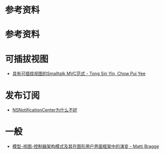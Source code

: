 # 参考资料

# 参考资料

# 可插拔视图

+   [具有可插拔视图的Smalltalk MVC范式 - Tong Sin Yin, Chow Pui Yee](http://citeseerx.ist.psu.edu/viewdoc/download?doi=10.1.1.37.743&rep=rep1&type=pdf)

# 发布订阅

+   [NSNotificationCenter为什么不好](https://objcsharp.wordpress.com/2013/08/28/why-nsnotificationcenter-is-bad/)

# 一般

+   [模型-视图-控制器架构模式及其在图形用户界面框架中的演变 - Matti Bragge](http://www.doria.fi/xmlui/bitstream/handle/10024/92156/Model-View-Controller%20architectural%20pattern%20and%20its%20evolution%20in%20graphical%20user%20interface%20frameworks.pdf?sequence=2)
